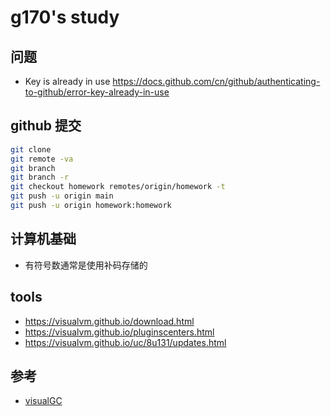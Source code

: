 # g170's study

## 问题

- Key is already in use https://docs.github.com/cn/github/authenticating-to-github/error-key-already-in-use

## github 提交

```bash
git clone
git remote -va
git branch
git branch -r
git checkout homework remotes/origin/homework -t
git push -u origin main
git push -u origin homework:homework
```

## 计算机基础

- 有符号数通常是使用补码存储的

## tools

- https://visualvm.github.io/download.html
- https://visualvm.github.io/pluginscenters.html
- https://visualvm.github.io/uc/8u131/updates.html

## 参考

- [visualGC](https://www.pianshen.com/article/66651022306/)